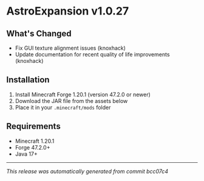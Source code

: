 # AstroExpansion v1.0.27

## What's Changed
- Fix GUI texture alignment issues (knoxhack)
- Update documentation for recent quality of life improvements (knoxhack)

## Installation
1. Install Minecraft Forge 1.20.1 (version 47.2.0 or newer)
2. Download the JAR file from the assets below
3. Place it in your `.minecraft/mods` folder

## Requirements
- Minecraft 1.20.1
- Forge 47.2.0+
- Java 17+

---
*This release was automatically generated from commit bcc07c4*
